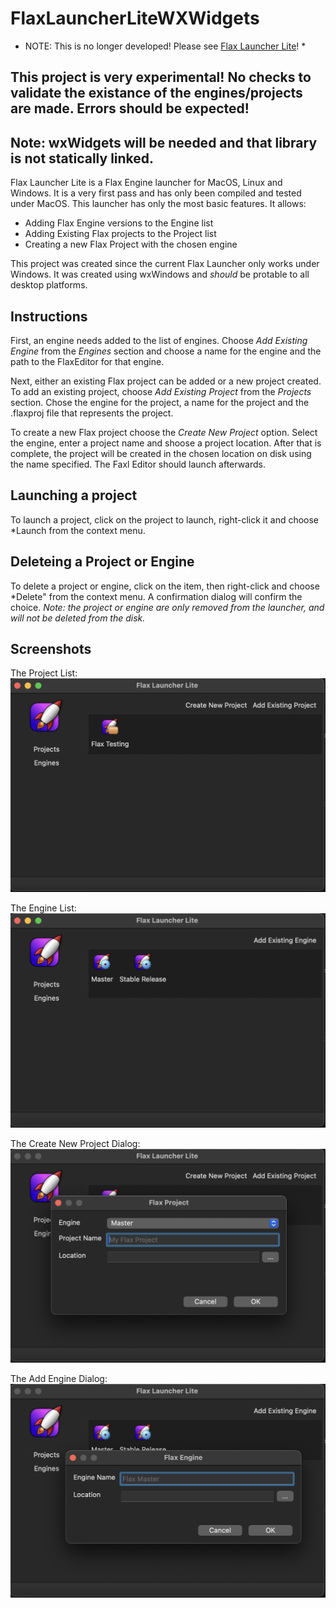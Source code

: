 # FlaxLauncherLiteWXWidgets #

* NOTE: This is no longer developed! Please see [Flax Launcher Lite](https://github.com/mrunion/flaxlauncherlite)! *

## This project is very experimental! No checks to validate the existance of the engines/projects are made. Errors should be expected! ##

## Note: wxWidgets will be needed and that library is not statically linked. ##

Flax Launcher Lite is a Flax Engine launcher for MacOS, Linux and Windows. It is a very first pass and
has only been compiled and tested under MacOS. This launcher has only the most basic features. It allows:

- Adding Flax Engine versions to the Engine list
- Adding Existing Flax projects to the Project list
- Creating a new Flax Project with the chosen engine

This project was created since the current Flax Launcher only works under Windows. It was created using wxWindows
and _should_ be protable to all desktop platforms.

## Instructions ##

First, an engine needs added to the list of engines. Choose *Add Existing Engine* from the *Engines* section and
choose a name for the engine and the path to the FlaxEditor for that engine.

Next, either an existing Flax project can be added or a new project created. To add an existing project,
choose *Add Existing Project* from the *Projects* section. Chose the engine for the project, a name for the project
and the <project>.flaxproj file that represents the project.

To create a new Flax project choose the *Create New Project* option. Select the engine, enter a project name and
shoose a project location. After that is complete, the project will be created in the chosen location on disk
using the name specified. The Faxl Editor should launch afterwards.

## Launching a project ##

To launch a project, click on the project to launch, right-click it and choose *Launch from the context menu.

## Deleteing a Project or Engine ##

To delete a project or engine, click on the item, then right-click and choose *Delete" from the context menu. A
confirmation dialog will confirm the choice. _*Note:* the project or engine are only removed from the launcher,
and will *not* be deleted from the disk._

## Screenshots ##

The Project List:
![Project List](screenshots/fll_projects_list.png "Project List")

The Engine List:
![Engine List](screenshots/fll_engines_list.png "Engine List")

The Create New Project Dialog:
![Create New Project](screenshots/fll_create_project.png "Create New Project")

The Add Engine Dialog:
![Add Engine](screenshots/fll_add_engine.png "Add Engine")
